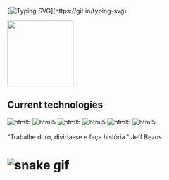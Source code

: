 [![Typing SVG](https://readme-typing-svg.demolab.com/?lines=Hello+World!!;Welcome!)](https://git.io/typing-svg)

<a href="https://github.com/anuraghazra/github-readme-stats">
  <img height=150 align="center" src="https://github-readme-stats.vercel.app/api?username=widneyl&show_icons=true&theme=radical&hide=contribs"/>
</a>
<br>
 
 ## Current technologies 
 
<div style="display: inline_block">
<img aling="center" alt="html5" src="https://img.shields.io/badge/Java-ED8B00?style=for-the-badge&logo=openjdk&logoColor=white" />
<img aling="center" alt="html5" src="https://img.shields.io/badge/MySQL-00000F?style=for-the-badge&logo=mysql&logoColor=white" />
<img aling="center" alt="html5" src="https://img.shields.io/badge/Spring-6DB33F?style=for-the-badge&logo=spring&logoColor=white" />
<img aling="center" alt="html5" src="https://img.shields.io/badge/JavaScript-F7DF1E?style=for-the-badge&logo=javascript&logoColor=black" />
<img aling="center" alt="html5" src="https://img.shields.io/badge/HTML5-E34F26?style=for-the-badge&logo=html5&logoColor=white"/>
<img aling="center" alt="html5" src="https://img.shields.io/badge/CSS3-1572B6?style=for-the-badge&logo=css3&logoColor=white"/>
</div><br>
"Trabalhe duro, divirta-se e faça história." Jeff Bezos

# ![snake gif](https://github.com/widneyl/widneyl/blob/output/github-contribution-grid-snake.gif)

